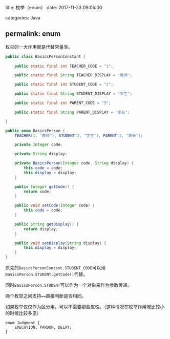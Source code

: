 title: 枚举（enum）
date: 2017-11-23 09:05:00

categories: Java

permalink: enum
---

枚举的一大作用就是代替常量类。

~~~java
public class BasicsPersonConstant {
    
    public static final int TEACHER_CODE = "1";

    public static final String TEACHER_DISPLAY = "教师"; 

    public static final int STUDENT_CODE = "2";

    public static final String STUDENT_DISPLAY = "学生";

    public static final int PARENT_CODE = "3";

    public static final String PARENT_DISPLAY = "家长";

}
~~~

~~~java
public enum BasicsPerson {
    TEACHER(1, "教师"), STUDENT(2, "学生"), PARENT(3, "家长");

    private Integer code;

    private String display;

    private BasicsPerson(Integer code, String display) {
        this.code = code;
        this.display = display;
    }

    public Integer getCode() {
        return code;
    }

    public void setCode(Integer code) {
        this.code = code;
    }

    public String getDisplay() {
        return display;
    }

    public void setDisplay(String display) {
        this.display = display;
    }
}
~~~

原先的`BasicsPersonContant.STUDENT_CODE`可以用 `BasicsPerson.STUDENT.getCode()`代替。

同时`BasicsPerson.STUDENT`可以作为一个对象来作为参数传递。

两个枚举之间支持`==`直接判断是否相同。



如果枚举仅仅作为区分用，可以不需要那些属性。（这种情况在枚举作用域比较小的时候比较多见）

~~~
enum Judgment {
	EXECUTION, PARDON, DELAY;
}
~~~

